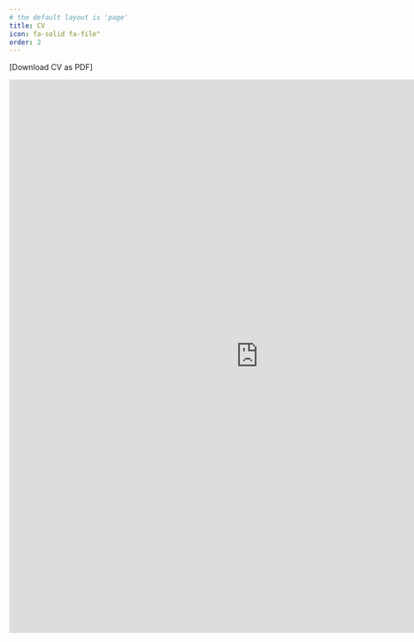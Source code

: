 ```yaml
---
# the default layout is 'page'
title: CV
icon: fa-solid fa-file"
order: 2
---
```


[Download CV as PDF]


<iframe src="https://usu-my.sharepoint.com/personal/a02271983_aggies_usu_edu/_layouts/15/Doc.aspx?sourcedoc={ff4e0158-945b-453a-b3af-0b557f8137fa}&amp;action=embedview&amp;wdEmbedCode=1" width="900" height="1000" frameborder="0" scrolling="no" allowfullscreen title="Nikita_Fedik_CV.pdf"></iframe>